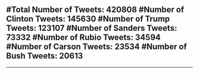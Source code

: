 #Total Number of Tweets: 420808 
#Number of Clinton Tweets: 145630
#Number of Trump Tweets: 123107
#Number of Sanders Tweets: 73332
#Number of Rubio Tweets: 34594
#Number of Carson Tweets: 23534
#Number of Bush Tweets: 20613
---
---
